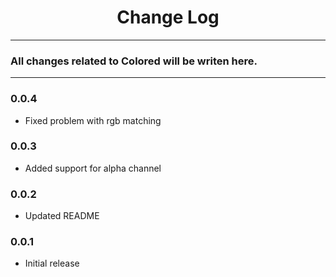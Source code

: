 <div align="center">
	<h1>Change Log</h1>
</div>

---

### All changes related to Colored will be writen here.

---

### 0.0.4
- Fixed problem with rgb matching

### 0.0.3
- Added support for alpha channel

### 0.0.2
- Updated README

### 0.0.1
- Initial release
